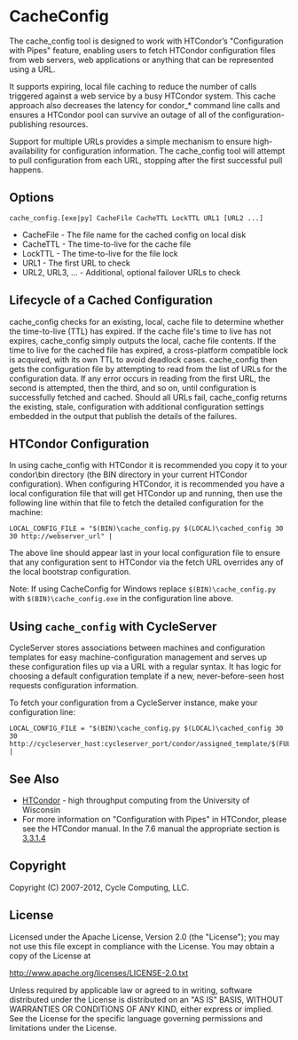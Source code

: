 # CacheConfig

The cache_config tool is designed to work with HTCondor’s "Configuration with Pipes" feature, enabling users to fetch HTCondor configuration files from web servers, web applications or anything that can be represented using a URL.

It supports expiring, local file caching to reduce the number of calls triggered against a web service by a busy HTCondor system. This cache approach also decreases the latency for condor_* command line calls and ensures a HTCondor pool can survive an outage of all of the configuration-publishing resources.

Support for multiple URLs provides a simple mechanism to ensure high-availability for configuration information. The cache_config tool will attempt to pull configuration from each URL, stopping after the first successful pull happens.

## Options

	cache_config.[exe|py] CacheFile CacheTTL LockTTL URL1 [URL2 ...]

* CacheFile - The file name for the cached config on local disk
* CacheTTL - The time-to-live for the cache file
* LockTTL - The time-to-live for the file lock
* URL1 - The first URL to check
* URL2, URL3, ... - Additional, optional failover URLs to check


## Lifecycle of a Cached Configuration

cache_config checks for an existing, local, cache file to determine whether the time-to-live (TTL) has expired. If the cache file's time to live has not expires, cache_config simply outputs the local, cache file contents. If the time to live for the cached file has expired, a cross-platform compatible lock is
acquired, with its own TTL to avoid deadlock cases. cache_config then gets the configuration file by attempting to read from the list of URLs for the configuration data. If any error occurs in reading from the first URL, the second is attempted, then the third, and so on, until configuration is successfully fetched and cached. Should all URLs fail, cache_config returns the existing, stale, configuration with additional configuration settings embedded in the output that publish the details of the failures.


## HTCondor Configuration

In using cache_config with HTCondor it is recommended you copy it to your condor\bin directory (the BIN directory in your current HTCondor configuration). When configuring HTCondor, it is recommended you have a local configuration file that will get HTCondor up and running, then use the following line within that file to fetch the detailed configuration for the machine:

	LOCAL_CONFIG_FILE = "$(BIN)\cache_config.py $(LOCAL)\cached_config 30 30 http://webserver_url" |

The above line should appear last in your local configuration file to ensure that any configuration sent to HTCondor via the fetch URL overrides any of the local bootstrap configuration.

Note: If using CacheConfig for Windows replace `$(BIN)\cache_config.py` with `$(BIN)\cache_config.exe` in the configuration line above.


## Using `cache_config` with CycleServer

CycleServer stores associations between machines and configuration templates for easy machine-configuration management and serves up these configuration files up via a URL with a regular syntax. It has logic for choosing a default configuration template if a new, never-before-seen host requests configuration information.

To fetch your configuration from a CycleServer instance, make your configuration line:

	LOCAL_CONFIG_FILE = "$(BIN)\cache_config.py $(LOCAL)\cached_config 30 30 http://cycleserver_host:cycleserver_port/condor/assigned_template/$(FULL_HOSTNAME)" |


## See Also

* [HTCondor][htcondor] - high throughput computing from the University of Wisconsin
* For more information on "Configuration with Pipes" in HTCondor, please see the HTCondor manual. In the 7.6 manual the appropriate section is [3.3.1.4][configwithpipes]

## Copyright

Copyright (C) 2007-2012, Cycle Computing, LLC.

## License

Licensed under the Apache License, Version 2.0 (the "License"); you may not use this file except in compliance with the License.  You may obtain a copy of the License at

<http://www.apache.org/licenses/LICENSE-2.0.txt>

Unless required by applicable law or agreed to in writing, software distributed under the License is distributed on an "AS IS" BASIS, WITHOUT WARRANTIES OR CONDITIONS OF ANY KIND, either express or implied. See the License for the specific language governing permissions and limitations under the License.

[cycleserver]:http://www.cyclecomputing.com/cycleserver/overview
[htcondor]:http://research.cs.wisc.edu/htcondor
[curl]:http://curl.haxx.se/
[configwithpipes]:http://research.cs.wisc.edu/htcondor/manual/v7.8/3_3Configuration.html#SECTION00431400000000000000
